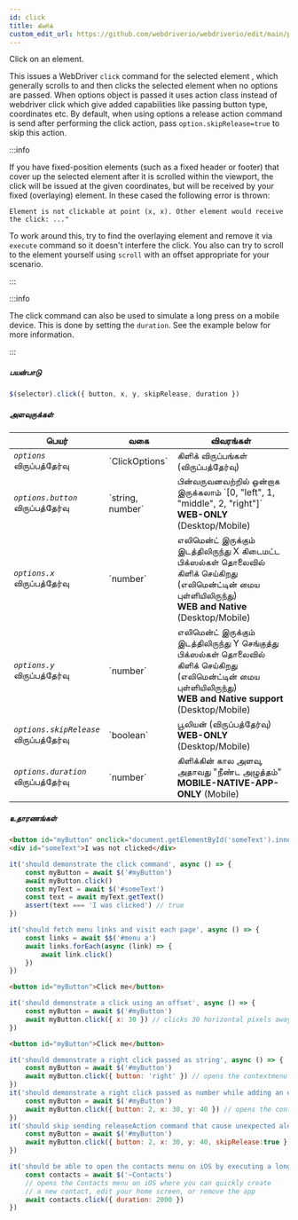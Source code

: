 ```yaml
---
id: click
title: கிளிக்
custom_edit_url: https://github.com/webdriverio/webdriverio/edit/main/packages/webdriverio/src/commands/element/click.ts
---
```


Click on an element.

This issues a WebDriver `click` command for the selected element , which generally scrolls to and then clicks the
selected element when no options are passed. When options object is passed it uses action class instead of webdriver click which
give added capabilities like passing button type, coordinates etc. By default, when using options a release action
command is send after performing the click action, pass `option.skipRelease=true` to skip this action.

:::info

If you have fixed-position elements (such as a fixed header or footer) that cover up the
selected element after it is scrolled within the viewport, the click will be issued at the given coordinates, but will
be received by your fixed (overlaying) element. In these cased the following error is thrown:

```
Element is not clickable at point (x, x). Other element would receive the click: ..."
```

To work around this, try to find the overlaying element and remove it via `execute` command so it doesn't interfere
the click. You also can try to scroll to the element yourself using `scroll` with an offset appropriate for your
scenario.

:::

:::info

The click command can also be used to simulate a long press on a mobile device. This is done by setting the `duration`.
See the example below for more information.

:::

##### பயன்பாடு

```js
$(selector).click({ button, x, y, skipRelease, duration })
```

##### அளவுருக்கள்

<table>
  <thead>
    <tr>
      <th>பெயர்</th><th>வகை</th><th>விவரங்கள்</th>
    </tr>
  </thead>
  <tbody>
    <tr>
      <td><code><var>options</var></code><br /><span className="label labelWarning">விருப்பத்தேர்வு</span></td>
      <td>`ClickOptions`</td>
      <td>கிளிக் விருப்பங்கள் (விருப்பத்தேர்வு)</td>
    </tr>
    <tr>
      <td><code><var>options.button</var></code><br /><span className="label labelWarning">விருப்பத்தேர்வு</span></td>
      <td>`string, number`</td>
      <td>பின்வருவனவற்றில் ஒன்றாக இருக்கலாம் `[0, "left", 1, "middle", 2, "right"]` <br /><strong>WEB-ONLY</strong> (Desktop/Mobile)</td>
    </tr>
    <tr>
      <td><code><var>options.x</var></code><br /><span className="label labelWarning">விருப்பத்தேர்வு</span></td>
      <td>`number`</td>
      <td>எலிமென்ட் இருக்கும் இடத்திலிருந்து X கிடைமட்ட பிக்ஸல்கள் தொலைவில் கிளிக் செய்கிறது (எலிமென்ட்டின் மைய புள்ளியிலிருந்து)<br /><strong>WEB and Native</strong> (Desktop/Mobile)</td>
    </tr>
    <tr>
      <td><code><var>options.y</var></code><br /><span className="label labelWarning">விருப்பத்தேர்வு</span></td>
      <td>`number`</td>
      <td>எலிமென்ட் இருக்கும் இடத்திலிருந்து Y செங்குத்து பிக்ஸல்கள் தொலைவில் கிளிக் செய்கிறது (எலிமென்ட்டின் மைய புள்ளியிலிருந்து)<br /><strong>WEB and Native support</strong> (Desktop/Mobile)</td>
    </tr>
    <tr>
      <td><code><var>options.skipRelease</var></code><br /><span className="label labelWarning">விருப்பத்தேர்வு</span></td>
      <td>`boolean`</td>
      <td>பூலியன் (விருப்பத்தேர்வு) <br /><strong>WEB-ONLY</strong> (Desktop/Mobile)</td>
    </tr>
    <tr>
      <td><code><var>options.duration</var></code><br /><span className="label labelWarning">விருப்பத்தேர்வு</span></td>
      <td>`number`</td>
      <td>கிளிக்கின் கால அளவு, அதாவது "நீண்ட அழுத்தம்" <br /><strong>MOBILE-NATIVE-APP-ONLY</strong> (Mobile)</td>
    </tr>
  </tbody>
</table>

##### உதாரணங்கள்

```html title="example.html"
<button id="myButton" onclick="document.getElementById('someText').innerHTML='I was clicked'">Click me</button>
<div id="someText">I was not clicked</div>
```

```js title="click.js"
it('should demonstrate the click command', async () => {
    const myButton = await $('#myButton')
    await myButton.click()
    const myText = await $('#someText')
    const text = await myText.getText()
    assert(text === 'I was clicked') // true
})
```

```js title="example.js"
it('should fetch menu links and visit each page', async () => {
    const links = await $$('#menu a')
    await links.forEach(async (link) => {
        await link.click()
    })
})

```

```html title="example.html"
<button id="myButton">Click me</button>
```

```js title="example.js"
it('should demonstrate a click using an offset', async () => {
    const myButton = await $('#myButton')
    await myButton.click({ x: 30 }) // clicks 30 horizontal pixels away from location of the button (from center point of element)
})

```

```html title="example.html"
<button id="myButton">Click me</button>
```

```js title="example.js"
it('should demonstrate a right click passed as string', async () => {
    const myButton = await $('#myButton')
    await myButton.click({ button: 'right' }) // opens the contextmenu at the location of the button
})
it('should demonstrate a right click passed as number while adding an offset', async () => {
    const myButton = await $('#myButton')
    await myButton.click({ button: 2, x: 30, y: 40 }) // opens the contextmenu 30 horizontal and 40 vertical pixels away from location of the button (from the center of element)
})
it('should skip sending releaseAction command that cause unexpected alert closure', async () => {
    const myButton = await $('#myButton')
    await myButton.click({ button: 2, x: 30, y: 40, skipRelease:true }) // skips sending releaseActions
})

```

```js title="longpress.example.js"
it('should be able to open the contacts menu on iOS by executing a longPress', async () => {
    const contacts = await $('~Contacts')
    // opens the Contacts menu on iOS where you can quickly create
    // a new contact, edit your home screen, or remove the app
    await contacts.click({ duration: 2000 })
})
```